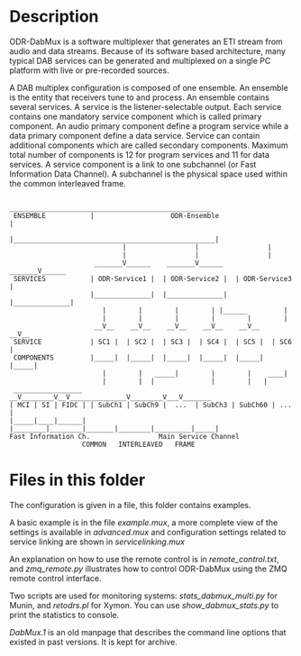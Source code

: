 Description
===========
ODR-DabMux is a software multiplexer that generates an ETI stream from audio
and data streams. Because of its software based architecture, many typical DAB
services can be generated and multiplexed on a single PC platform with live or
pre-recorded sources.

A DAB multiplex configuration is composed of one ensemble. An ensemble is the
entity that receivers tune to and process. An ensemble contains several
services. A service is the listener-selectable output. Each service contains
one mandatory service component which is called primary component. An audio
primary component define a program service while a data primary component
define a data service. Service can contain additional components which are
called secondary components. Maximum total number of components is 12 for
program services and 11 for data services. A service component is a link to one
subchannel (or Fast Information Data Channel). A subchannel is the physical
space used within the common interleaved frame.

                         __________________________________________________
     ENSEMBLE           |                   ODR-Ensemble                   |
                        |__________________________________________________|
                                |                 |                 |
                                |                 |                 |
                         _______V______    _______V______    _______V______
     SERVICES           | ODR-Service1 |  | ODR-Service2 |  | ODR-Service3 |
                        |______________|  |______________|  |______________|
                           |        |        |        | |______         |
                           |        |        |        |        |        |
                         __V__    __V__    __V__    __V__    __V__    __V__
     SERVICE            | SC1 |  | SC2 |  | SC3 |  | SC4 |  | SC5 |  | SC6 |
     COMPONENTS         |_____|  |_____|  |_____|  |_____|  |_____|  |_____|
                           |        |   _____|        |        |    ____|
                           |        |  |              |        |   |
     _________________   __V________V__V______________V________V___V_______
    | MCI | SI | FIDC | | SubCh1 | SubCh9 |  ...  | SubCh3 | SubCh60 | ... |
    |_____|____|______| |________|________|_______|________|_________|_____|
    Fast Information Ch.                 Main Service Channel
                      COMMON   INTERLEAVED   FRAME

Files in this folder
====================
The configuration is given in a file, this folder contains examples.

A basic example is in the file *example.mux*, a more complete view of the
settings is available in *advanced.mux* and configuration settings related to
service linking are shown in *servicelinking.mux*

An explanation on how to use the remote control is in *remote_control.txt*, and
*zmq_remote.py* illustrates how to control ODR-DabMux using the ZMQ remote
control interface.

Two scripts are used for monitoring systems: *stats_dabmux_multi.py* for Munin,
and *retodrs.pl* for Xymon. You can use *show_dabmux_stats.py* to print the
statistics to console.

*DabMux.1* is an old manpage that describes the command line options that
existed in past versions. It is kept for archive.

